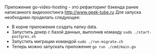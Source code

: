 Приложение go-video-hosting - это рефакторинг бэкенда ранее написанного видеохостинга http://www.geek-tube.ru
Для запуска необходимо проделать следующее:

- В корне приложения создать папку data.
- Запустить докер с базой данных, выполнив команду `sudo ./start-postgres.sh`
- Запустить миграции командой `sudo ./run-migrate.ch`
- Теперь можно запускать приложение `go run ./cmd/main.go`
